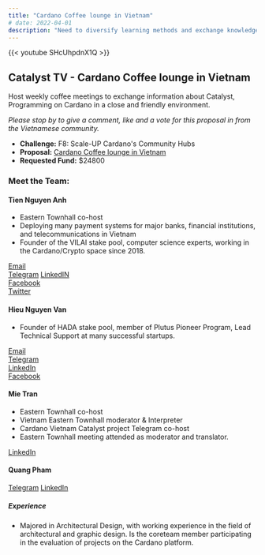 ```yaml
---
title: "Cardano Coffee lounge in Vietnam"
# date: 2022-04-01
description: "Need to diversify learning methods and exchange knowledge with experienced devs and Cardanian in Vietnam"
---
```

{{<  youtube SHcUhpdnX1Q >}}

## Catalyst TV - Cardano Coffee lounge in Vietnam

Host weekly coffee meetings to exchange information about Catalyst, Programming on Cardano in a close and friendly environment.

*Please stop by to give a comment, like and a vote for this proposal in from the Vietnamese community.*

- **Challenge:** F8: Scale-UP Cardano's Community Hubs
- **Proposal:** [Cardano Coffee lounge in Vietnam](https://cardano.ideascale.com/c/idea/398359)  
- **Requested Fund:** $24800

### Meet the Team:

#### Tien Nguyen Anh

- Eastern Townhall co-host
- Deploying many payment systems for major banks, financial institutions, and telecommunications in Vietnam
- Founder of the VILAI stake pool, computer science experts, working in the Cardano/Crypto space since 2018.

[Email](tienna@gmail.com)  
[Telegram](t.me/tiennguyenanh)
[LinkedIN](https://www.linkedin.com/in/tienna/)  
[Facebook](https://www.facebook.com/tiennguyena)  
[Twitter](https://twitter.com/tiennganh)

#### Hieu Nguyen Van

- Founder of HADA stake pool, member of Plutus Pioneer Program, Lead Technical Support at many successful startups.

[Email](nvhieu1978@gmail.com)  
[Telegram](t.me/nvhieu1978)  
[LinkedIn](https://www.linkedin.com/in/nguyen-van-hieu-b4410121b/)  
[Facebook](https://www.facebook.com/hieu.nguyenvan.794628)

#### Mie Tran

- Eastern Townhall co-host
- Vietnam Eastern Townhall moderator & Interpreter
- Cardano Vietnam Catalyst project Telegram co-host
- Eastern Townhall meeting attended as moderator and translator.
   
[LinkedIn](https://www.youtube.com/redirect?event=video_description&redir_token=QUFFLUhqbGlTVEJzUnJWNHlSSDZGTk1NZHZTUjRtWGN0UXxBQ3Jtc0tsY3huSmJlMEN4WkYxOE0yalJSMUN2RXNKX0xrLXRiaWViOE5mbmpHblJxNktYQ05zeTdJX0ZyRWxrYTNnRGZtVjlxR2tZMWJlR3NwQlRySFdnUlZmekdzRmhKXzlRUXIxZFA1WGhBWFFtc25TbVVPRQ&q=https%3A%2F%2Fwww.linkedin.com%2Fin%2Fngocmytranle0407%2F)  

#### Quang Pham

[Telegram](t.me/quangar)
[LinkedIn](https://www.youtube.com/redirect?event=video_description&redir_token=QUFFLUhqbVl6N2RiVXlSdV9nRXJOQW04NWZ6ZC1wTW1NQXxBQ3Jtc0trd1RLbDhwMDhJVUU2YnQ1RnN3REk2WlJhaXRHT0hIVEF4RlhGM1BNWS1QZFpLa1ZYd29xY0dtUGZZTEpXaEZYV2c1MXRFUDNMSFFIS1ZjOTdXWnQ4MUhJQVdOajhqN254YW1OR3QxaThiRlFPejRRZw&q=https%3A%2F%2Fwww.linkedin.com%2Fin%2Fquang-pham289%2F)

##### Experience

- Majored in Architectural Design, with working experience in the field of architectural and graphic design. Is the coreteam member participating in the evaluation of projects on the Cardano platform.
